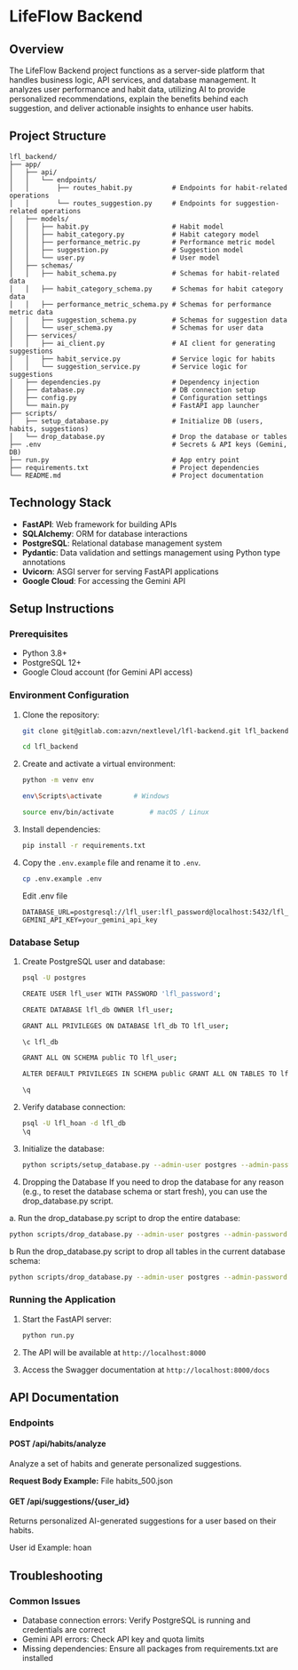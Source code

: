 # LifeFlow Backend

## Overview
The LifeFlow Backend project functions as a server-side platform that handles business logic, API services, and database management. It analyzes user performance and habit data, utilizing AI to provide personalized recommendations, explain the benefits behind each suggestion, and deliver actionable insights to enhance user habits.

## Project Structure
```
lfl_backend/
├── app/
│   ├── api/
│   │   └── endpoints/
│   │       ├── routes_habit.py          # Endpoints for habit-related operations
│   │       └── routes_suggestion.py     # Endpoints for suggestion-related operations
│   ├── models/
│   │   ├── habit.py                     # Habit model
│   │   ├── habit_category.py            # Habit category model
│   │   ├── performance_metric.py        # Performance metric model
│   │   ├── suggestion.py                # Suggestion model
│   │   └── user.py                      # User model
│   ├── schemas/
│   │   ├── habit_schema.py              # Schemas for habit-related data
│   │   ├── habit_category_schema.py     # Schemas for habit category data
│   │   ├── performance_metric_schema.py # Schemas for performance metric data
│   │   ├── suggestion_schema.py         # Schemas for suggestion data
│   │   └── user_schema.py               # Schemas for user data
│   ├── services/
│   │   ├── ai_client.py                 # AI client for generating suggestions
│   │   ├── habit_service.py             # Service logic for habits
│   │   └── suggestion_service.py        # Service logic for suggestions
│   ├── dependencies.py                  # Dependency injection
│   ├── database.py                      # DB connection setup
│   ├── config.py                        # Configuration settings
│   └── main.py                          # FastAPI app launcher
├── scripts/
│   ├── setup_database.py                # Initialize DB (users, habits, suggestions)
│   └── drop_database.py                 # Drop the database or tables
├── .env                                 # Secrets & API keys (Gemini, DB)
├── run.py                               # App entry point
├── requirements.txt                     # Project dependencies
└── README.md                            # Project documentation
```

## Technology Stack

- **FastAPI**: Web framework for building APIs
- **SQLAlchemy**: ORM for database interactions
- **PostgreSQL**: Relational database management system
- **Pydantic**: Data validation and settings management using Python type annotations
- **Uvicorn**: ASGI server for serving FastAPI applications
- **Google Cloud**: For accessing the Gemini API

## Setup Instructions

### Prerequisites
- Python 3.8+
- PostgreSQL 12+
- Google Cloud account (for Gemini API access)

### Environment Configuration
1. Clone the repository:
   ```sh
   git clone git@gitlab.com:azvn/nextlevel/lfl-backend.git lfl_backend

   cd lfl_backend
   ```

2. Create and activate a virtual environment:
   ```sh
   python -m venv env

   env\Scripts\activate        # Windows

   source env/bin/activate         # macOS / Linux
   ```

3. Install dependencies:
   ```sh
   pip install -r requirements.txt
   ```

4. Copy the `.env.example` file and rename it to `.env`.
   ```sh
   cp .env.example .env
   ```

   Edit .env file
   ```
   DATABASE_URL=postgresql://lfl_user:lfl_password@localhost:5432/lfl_db
   GEMINI_API_KEY=your_gemini_api_key
   ```

### Database Setup
1. Create PostgreSQL user and database:
   ```sh
   psql -U postgres

   CREATE USER lfl_user WITH PASSWORD 'lfl_password';

   CREATE DATABASE lfl_db OWNER lfl_user;

   GRANT ALL PRIVILEGES ON DATABASE lfl_db TO lfl_user;

   \c lfl_db

   GRANT ALL ON SCHEMA public TO lfl_user;

   ALTER DEFAULT PRIVILEGES IN SCHEMA public GRANT ALL ON TABLES TO lfl_user;

   \q
   ```

2. Verify database connection:
   ```sh
   psql -U lfl_hoan -d lfl_db
   \q
   ```

3. Initialize the database:
   ```sh
   python scripts/setup_database.py --admin-user postgres --admin-password your_password
   ```

4. Dropping the Database
If you need to drop the database for any reason (e.g., to reset the database schema or start fresh), you can use the drop_database.py script.

a. Run the drop_database.py script to drop the entire database:
   ```sh
   python scripts/drop_database.py --admin-user postgres --admin-password your_password --drop-type database
   ```

b Run the drop_database.py script to drop all tables in the current database schema:
   ```sh
   python scripts/drop_database.py --admin-user postgres --admin-password your_password --drop-type tables
   ```

### Running the Application
1. Start the FastAPI server:
   ```sh
   python run.py
   ```

2. The API will be available at `http://localhost:8000`
3. Access the Swagger documentation at `http://localhost:8000/docs`

## API Documentation

### Endpoints

#### POST /api/habits/analyze
Analyze a set of habits and generate personalized suggestions.

**Request Body Example:**
File habits_500.json

#### GET /api/suggestions/{user_id}
Returns personalized AI-generated suggestions for a user based on their habits.

User id Example: hoan

## Troubleshooting

### Common Issues
- Database connection errors: Verify PostgreSQL is running and credentials are correct
- Gemini API errors: Check API key and quota limits
- Missing dependencies: Ensure all packages from requirements.txt are installed


